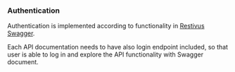 ### Authentication



Authentication is implemented according to functionality in [Restivus Swagger](https://github.com/apinf/restivus-swagger).

Each API documentation needs to have also login endpoint included, so that user is able to log in and explore the API functionality with Swagger document.



